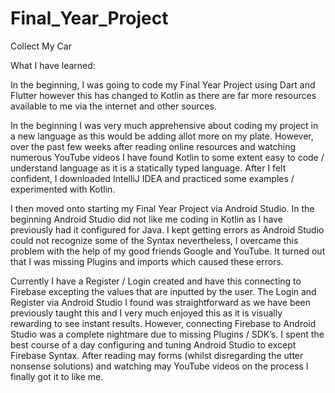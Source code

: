 # Final_Year_Project
Collect My Car


What I have learned:

In the beginning, I was going to code my Final Year Project using Dart and Flutter however this has changed to Kotlin as there are far more resources available to me via the internet and other sources. 

In the beginning I was very much apprehensive about coding my project in a new language as this would be adding allot more on my plate. However, over the past few weeks after reading online resources and watching numerous YouTube videos I have found Kotlin to some extent easy to code / understand language as it is a statically typed language. After I felt confident, I downloaded IntelliJ IDEA and practiced some examples / experimented with Kotlin.

I then moved onto starting my Final Year Project via Android Studio. In the beginning Android Studio did not like me coding in Kotlin as I have previously had it configured for Java. I kept getting errors as Android Studio could not recognize some of the Syntax nevertheless, I overcame this problem with the help of my good friends Google and YouTube. It turned out that I was missing Plugins and imports which caused these errors.  

Currently I have a Register / Login created and have this connecting to Firebase excepting the values that are inputted by the user. The Login and Register via Android Studio I found was straightforward as we have been previously taught this and I very much enjoyed this as it is visually rewarding to see instant results. However, connecting Firebase to Android Studio was a complete nightmare due to missing Plugins / SDK’s. I spent the best course of a day configuring and tuning Android Studio to except Firebase Syntax. After reading may forms (whilst disregarding the utter nonsense solutions) and watching may YouTube videos on the process I finally got it to like me. 
